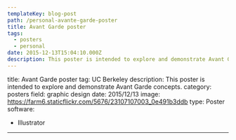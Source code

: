 ```yaml
---
templateKey: blog-post
path: /personal-avante-garde-poster
title: Avant Garde poster
tags:
  - posters
  - personal
date: 2015-12-13T15:04:10.000Z
description: This poster is intended to explore and demonstrate Avant Garde concepts.
---
```


title: Avant Garde poster
tag: UC Berkeley
description: This poster is intended to explore and demonstrate Avant Garde concepts.
category: posters
field: graphic design
date: 2015/12/13
image: https://farm6.staticflickr.com/5676/23107107003_0e491b3ddb
type: Poster
software:
- Illustrator
---
